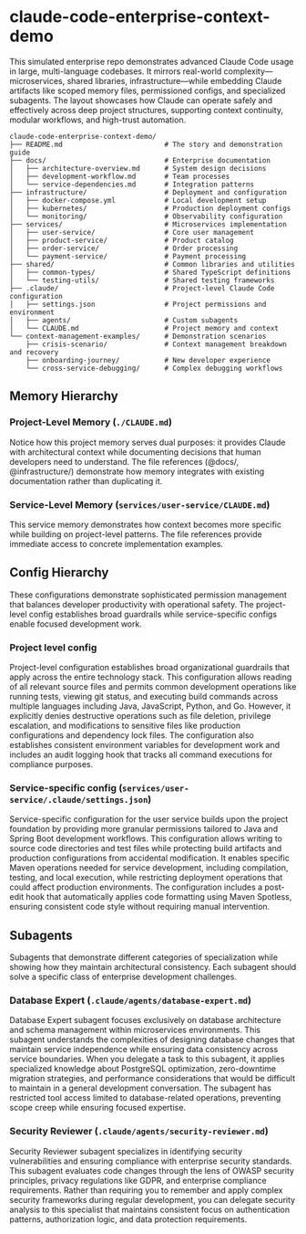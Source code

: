 # claude-code-enterprise-context-demo

This simulated enterprise repo demonstrates advanced Claude Code usage in large, multi-language codebases. It mirrors real-world complexity—microservices, shared libraries, infrastructure—while embedding Claude artifacts like scoped memory files, permissioned configs, and specialized subagents. The layout showcases how Claude can operate safely and effectively across deep project structures, supporting context continuity, modular workflows, and high-trust automation.


```
claude-code-enterprise-context-demo/
├── README.md                         # The story and demonstration guide
├── docs/                             # Enterprise documentation
│   ├── architecture-overview.md      # System design decisions
│   ├── development-workflow.md       # Team processes
│   └── service-dependencies.md       # Integration patterns
├── infrastructure/                   # Deployment and configuration
│   ├── docker-compose.yml            # Local development setup
│   ├── kubernetes/                   # Production deployment configs
│   └── monitoring/                   # Observability configuration
├── services/                         # Microservices implementation
│   ├── user-service/                 # Core user management
│   ├── product-service/              # Product catalog
│   ├── order-service/                # Order processing
│   └── payment-service/              # Payment processing
├── shared/                           # Common libraries and utilities
│   ├── common-types/                 # Shared TypeScript definitions
│   └── testing-utils/                # Shared testing frameworks
├── .claude/                          # Project-level Claude Code configuration
│   ├── settings.json                 # Project permissions and environment
│   ├── agents/                       # Custom subagents
│   └── CLAUDE.md                     # Project memory and context
└── context-management-examples/      # Demonstration scenarios
    ├── crisis-scenario/              # Context management breakdown and recovery
    ├── onboarding-journey/           # New developer experience
    └── cross-service-debugging/      # Complex debugging workflows
```

## Memory Hierarchy

### Project-Level Memory (`./CLAUDE.md`)

Notice how this project memory serves dual purposes: it provides Claude with architectural context while documenting decisions that human developers need to understand. The file references (@docs/, @infrastructure/) demonstrate how memory integrates with existing documentation rather than duplicating it.

### Service-Level Memory (`services/user-service/CLAUDE.md`)

This service memory demonstrates how context becomes more specific while building on project-level patterns. The file references provide immediate access to concrete implementation examples.

## Config Hierarchy

These configurations demonstrate sophisticated permission management that balances developer productivity with operational safety. The project-level config establishes broad guardrails while service-specific configs enable focused development work.

### Project level config

Project-level configuration establishes broad organizational guardrails that apply across the entire technology stack. This configuration allows reading of all relevant source files and permits common development operations like running tests, viewing git status, and executing build commands across multiple languages including Java, JavaScript, Python, and Go. However, it explicitly denies destructive operations such as file deletion, privilege escalation, and modifications to sensitive files like production configurations and dependency lock files. The configuration also establishes consistent environment variables for development work and includes an audit logging hook that tracks all command executions for compliance purposes.

### Service-specific config (`services/user-service/.claude/settings.json`)

Service-specific configuration for the user service builds upon the project foundation by providing more granular permissions tailored to Java and Spring Boot development workflows. This configuration allows writing to source code directories and test files while protecting build artifacts and production configurations from accidental modification. It enables specific Maven operations needed for service development, including compilation, testing, and local execution, while restricting deployment operations that could affect production environments. The configuration includes a post-edit hook that automatically applies code formatting using Maven Spotless, ensuring consistent code style without requiring manual intervention.

## Subagents

Subagents that demonstrate different categories of specialization while showing how they maintain architectural consistency. Each subagent should solve a specific class of enterprise development challenges.

### Database Expert (`.claude/agents/database-expert.md`)

Database Expert subagent focuses exclusively on database architecture and schema management within microservices environments. This subagent understands the complexities of designing database changes that maintain service independence while ensuring data consistency across service boundaries. When you delegate a task to this subagent, it applies specialized knowledge about PostgreSQL optimization, zero-downtime migration strategies, and performance considerations that would be difficult to maintain in a general development conversation. The subagent has restricted tool access limited to database-related operations, preventing scope creep while ensuring focused expertise.

### Security Reviewer (`.claude/agents/security-reviewer.md`)

Security Reviewer subagent specializes in identifying security vulnerabilities and ensuring compliance with enterprise security standards. This subagent evaluates code changes through the lens of OWASP security principles, privacy regulations like GDPR, and enterprise compliance requirements. Rather than requiring you to remember and apply complex security frameworks during regular development, you can delegate security analysis to this specialist that maintains consistent focus on authentication patterns, authorization logic, and data protection requirements.